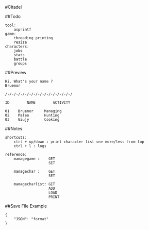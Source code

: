 #Citadel

##Todo

```
tool:
	asprintf
game:
	threading printing
	resize
characters:
	jobs
	stats
	battle
	groups

```

##Preview

```
Hi. What's your name ?
Bruenor

/-/-/-/-/-/-/-/-/-/-/-/-/-/-/-/

ID        NAME        ACTIVITY

01    Bruenor     Managing
02    Paleo       Hunting
03    Giujy       Cooking

```
##Notes

```
shortcuts:
	ctrl + up/down : print character list one more/less from top
	ctrl + l : logs
```
```
reference:
	managegame :    GET
					SET

	managechar :    GET
					SET

	managecharlist: GET
					ADD
					LOAD
					PRINT
```
##Save File Example

```
{
	"JSON": "format"
}
```
